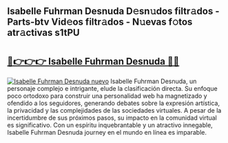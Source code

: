 ## Isabelle Fuhrman Desnuda D𝚎sn𝚞dos filtr𝚊dos - Parts-btv Vid𝚎os filtr𝚊dos - N𝚞evas f𝚘tos atr𝚊ctivas s1tPU

# <h2><a href="http://mbbxsgm.tromn.icu/?c=Isabelle+Fuhrman+Desnuda">🔗👉👉👉 Isabelle Fuhrman Desnuda 🔗🔗</a></h2>

[![Isabelle Fuhrman Desnuda nuevo](https://i.imgur.com/pEAQMta.gif)](http://mbbxsgm.tromn.icu/?c=Isabelle+Fuhrman+Desnuda)
Isabelle Fuhrman Desnuda, un personaje complejo e intrigante, elude la clasificación directa. Su enfoque poco ortodoxo para construir una personalidad web ha magnetizado y ofendido a los seguidores, generando debates sobre la expresión artística, la privacidad y las complejidades de las sociedades virtuales. A pesar de la incertidumbre de sus próximos pasos, su impacto en la comunidad virtual es significativo. Con un espíritu inquebrantable y un atractivo innegable, Isabelle Fuhrman Desnuda journey en el mundo en línea es imparable.
